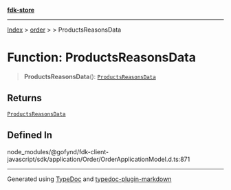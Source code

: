 [**fdk-store**](../../../README.md)
***

[Index](../../../API.md) > [order](../../README.md) > [<internal>](../README.md) > ProductsReasonsData

# Function: ProductsReasonsData

> **ProductsReasonsData**(): [`ProductsReasonsData`](../type-aliases/type-alias.ProductsReasonsData.md)

## Returns

[`ProductsReasonsData`](../type-aliases/type-alias.ProductsReasonsData.md)

## Defined In

node\_modules/@gofynd/fdk-client-javascript/sdk/application/Order/OrderApplicationModel.d.ts:871

***
Generated using [TypeDoc](https://typedoc.org/) and [typedoc-plugin-markdown](https://www.npmjs.com/package/typedoc-plugin-markdown)

